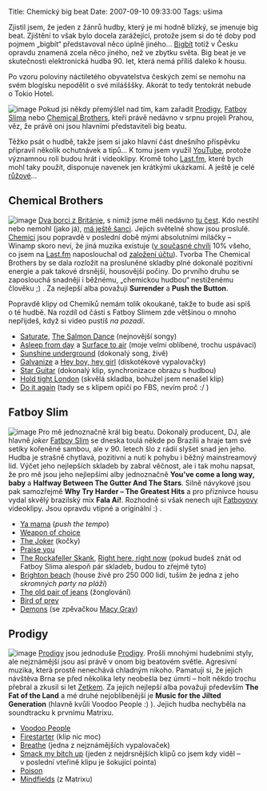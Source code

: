 Title: Chemický big beat
Date: 2007-09-10 09:33:00
Tags: ušima

Zjistil jsem, že jeden z žánrů hudby, který je mi hodně blízký, se
jmenuje big beat. Zjištění to však bylo docela zarážející, protože
jsem si do té doby pod pojmem „bigbít“ představoval něco úplně
jiného…
[Bigbít](http://cs.wikipedia.org/wiki/Beat#P.C5.AFvod_pojmu_bigb.C3.ADt)
totiž v Česku opravdu znamená zcela něco jiného, než ve zbytku
světa. Big beat je ve skutečnosti elektronická hudba 90. let, která
nemá příliš daleko k housu.

Po vzoru poloviny náctiletého obyvatelstva českých zemí se nemohu
na svém blogísku nepodělit o své milášššky. Akorát to tedy
tentokrát nebude o Tokio Hotel.

![image](http://blog.javorek.net/image/10/)
Pokud jsi někdy přemýšlel nad tím, kam zařadit
[Prodigy](http://www.google.cz/search?hl=cs&q=prodigy+site:www.last.fm+OR+site:www.youtube.com),
[Fatboy Slima](http://www.google.cz/search?hl=cs&q=fatboy%20slim+site:www.last.fm+OR+site:www.youtube.com)
nebo
[Chemical Brothers](http://www.google.cz/search?hl=cs&q=chemical%20brothers+site:www.last.fm+OR+site:www.youtube.com),
kteří právě nedávno v srpnu projeli Prahou, věz, že právě oni jsou
hlavními představiteli big beatu.

Těžko psát o hudbě, takže jsem si jako hlavní část dnešního
příspěvku připravil několik ochutnávek a tipů… K tomu jsem využil
[YouTube](http://www.youtube.com/), protože významnou roli budou
hrát i videoklipy. Kromě toho
[Last.fm](http://blog.javorek.net/2007/08/15/internetova-radia-noveho-tisicileti/),
které bych mohl taky použít, disponuje navenek jen krátkými
ukázkami. A ještě je celé
[růžové](http://www.youtube.com/watch?v=4AFlKqcjK9c)…

## Chemical Brothers

![image](http://blog.javorek.net/image/11/)
[Dva borci z Británie](http://en.wikipedia.org/wiki/The_Chemical_Brothers),
s nimiž jsme měli nedávno
[tu čest](http://show.idnes.cz/chemical-brothers-prijedou-do-prahy-dbo-/hudba.asp?c=A070213_164514_hudba_efl).
Kdo nestihl nebo nemohl (jako já),
[má ještě šanci](http://musicserver.cz/clanek/19792/The-Chemical-Brothers-zopakuji-svoji-show-i-na-Slovensku/).
Jejich světelné show jsou proslulé.
[Chemici](http://www.last.fm/music/The+Chemical+Brothers) jsou
popravdě v poslední době mými absolutními miláčky – Winamp skoro
neví, že jiná muzika existuje
([v současné chvíli](http://www.last.fm/user/Littlemaple/charts/?charttype=overall&subtype=artist)
10% všeho, co jsem na [Last.fm](http://www.last.fm/) naposlouchal
od
[založení účtu](http://blog.javorek.net/2007/08/15/internetova-radia-noveho-tisicileti/)).
Tvorba The Chemical Brothers by se dala rozložit na prosluněné
skladby plné dokonalé pozitivní energie a pak takové drsnější,
housovější počiny. Do prvního druhu se zaposlouchá snadněji
i běžnému, „chemickou hudbou“ nestiženému člověku ;) . Za nejlepší
alba považuji **Surrender** a **Push the Button**.

Popravdě klipy od Chemiků nemám tolik okoukané, takže to bude asi
spíš o té hudbě. Na rozdíl od části s Fatboy Slimem zde většinou
o mnoho nepřijdeš, když si video pustíš *na pozadí*.

-   [Saturate](http://www.youtube.com/watch?v=jdxaStnSGE8),
    [The Salmon Dance](http://www.youtube.com/watch?v=kJEacTZmd7I)
    (nejnovější songy)
-   [Asleep from day](http://www.youtube.com/watch?v=iFd20Evdg3o) a
    [Surface to air](http://www.youtube.com/watch?v=Sjd-R6Ebhao) (moje
    velmi oblíbené, trochu uspávací)
-   [Sunshine underground](http://www.youtube.com/watch?v=gJgPRtMr5Gc)
    (dokonalý song, živě)
-   [Galvanize](http://www.youtube.com/watch?v=H2hzVV2Nwfs) a
    [Hey boy, hey girl](http://www.youtube.com/watch?v=4hHsYOLETqE)
    (diskotékové vypalovačky)
-   [Star Guitar](http://www.youtube.com/watch?v=CBgf2ZxIDZk)
    (dokonalý klip, synchronizace obrazu s hudbou)
-   [Hold tight London](http://www.youtube.com/watch?v=ft7dJMH3OM0)
    (skvělá skladba, bohužel jsem nenašel klip)
-   [Do it again](http://www.youtube.com/watch?v=xidZW3x8AGo) (tady
    se s klipem opičí po FBS, nevím proč :/ )

## Fatboy Slim

![image](http://blog.javorek.net/image/12/) Pro mě jednoznačně král
big beatu. Dokonalý producent, DJ, ale hlavně *joker*
[Fatboy Slim](http://en.wikipedia.org/wiki/Fatboy_Slim) se dneska
toulá někde po Brazílii a hraje tam své setíky kořeněné sambou, ale
v 90. letech šlo z rádií slyšet snad jen jeho. Hudba je strašně
chytlavá, pozitivní a nutí k pohybu i běžný mainstreamový lid.
Výčet jeho nejlepších skladeb by zabral věčnost, ale i tak mohu
napsat, že pro mě jsou jeho nejlepšími alby jednoznačně
**You've come a long way, baby** a
**Halfway Between The Gutter And The Stars**. Silně návykové jsou
pak samozřejmě **Why Try Harder – The Greatest Hits** a pro
příznivce housu vydal skvělý brazilský mix **Fala Aí!**. Rozhodně
si však nenech ujít
[Fatboyovy](http://www.last.fm/music/Fatboy+Slim) videoklipy. Jsou
opravdu vtipné a originální :) .

-   [Ya mama](http://www.youtube.com/watch?v=8WCJZjdP-eQ)
    (*push the tempo*)
-   [Weapon of choice](http://www.youtube.com/watch?v=sMZwZiU0kKs)
-   [The Joker](http://www.youtube.com/watch?v=Xgk9ouBuj-4) (kočky)
-   [Praise you](http://www.youtube.com/watch?v=4ULVQOneeZE)
-   [The Rockafeller Skank](http://www.youtube.com/watch?v=hvnHtO6daQM),
    [Right here, right now](http://www.youtube.com/watch?v=R795KiMD4zs)
    (pokud budeš znát od Fatboy Slima alespoň pár skladeb, budou to
    zřejmě tyto)
-   [Brighton beach](http://www.youtube.com/watch?v=asbmvFsk8go&)
    (house živě pro 250 000 lidí, tuším že jedna z jeho
    *skromných party na pláži*)
-   [The old pair of jeans](http://www.youtube.com/watch?v=sewcHytAt3M)
    (žonglování)
-   [Bird of prey](http://www.youtube.com/watch?v=unF1QIdwdfs)
-   [Demons](http://www.youtube.com/watch?v=hWDH3n7VZc4) (se
    zpěvačkou [Macy Gray](http://www.last.fm/music/Macy+Gray))

## Prodigy

![image](http://blog.javorek.net/image/13/)
[Prodigy](http://www.last.fm/music/The+Prodigy) jsou jednoduše
[Prodigy](http://en.wikipedia.org/wiki/The_Prodigy). Prošli mnohými
hudebními styly, ale nejznámější jsou asi právě v onom big beatovém
světle. Agresivní muzika, která prostě nenechává chladným nikoho.
Pamatuji si, že jejich návštěva Brna se před několika lety neobešla
bez úmrtí – holt někdo trochu přebral a zkusil si let
[Zetkem](http://www.expo.cz/gfx/vystaviste/Bvv_Z.jpg). Za jejich
nejlepší alba považuji především **The Fat of the Land** a mé druhé
nejoblíbenější je **Music for the Jilted Generation** (hlavně kvůli
Voodoo People :) ). Jejich hudba nechyběla na soundtracku k prvnímu
Matrixu.

-   [Voodoo People](http://www.youtube.com/watch?v=krhWjIcvrQw)
-   [Firestarter](http://www.youtube.com/watch?v=3kbW4ibIF8U) (klip
    nic moc)
-   [Breathe](http://www.youtube.com/watch?v=3kbW4ibIF8U) (jedna
    z nejznámějších vypalovaček)
-   [Smack my bitch up](http://www.youtube.com/watch?v=VmM8Q-63QG4)
    (jeden z nejdrsnějších klipů co jsem kdy viděl – v poslední vteřině
    klipu je šokující pointa)
-   [Poison](http://www.youtube.com/watch?v=2i_pkJZbCv4)
-   [Mindfields](http://www.youtube.com/watch?v=YZKWaeXGoJY)
    (z Matrixu)
